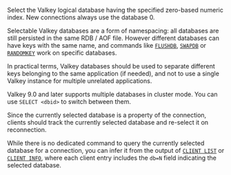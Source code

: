 Select the Valkey logical database having the specified zero-based numeric index.
New connections always use the database 0.

Selectable Valkey databases are a form of namespacing: all databases are still persisted in the same RDB / AOF file. However different databases can have keys with the same name, and commands like [`FLUSHDB`](flushdb.md), [`SWAPDB`](swapdb.md) or [`RANDOMKEY`](randomkey.md) work on specific databases.

In practical terms, Valkey databases should be used to separate different keys belonging to the same application (if needed), and not to use a single Valkey instance for multiple unrelated applications.

Valkey 9.0 and later supports multiple databases in cluster mode. You can use `SELECT <dbid>`  to switch between them.

Since the currently selected database is a property of the connection, clients should track the currently selected database and re-select it on reconnection.

While there is no dedicated command to query the currently selected database for a connection, you can infer it from the output of [`CLIENT LIST`](client-list.md) or [`CLIENT INFO`](client-info.md), where each client entry includes the `db=N` field indicating the selected database.
